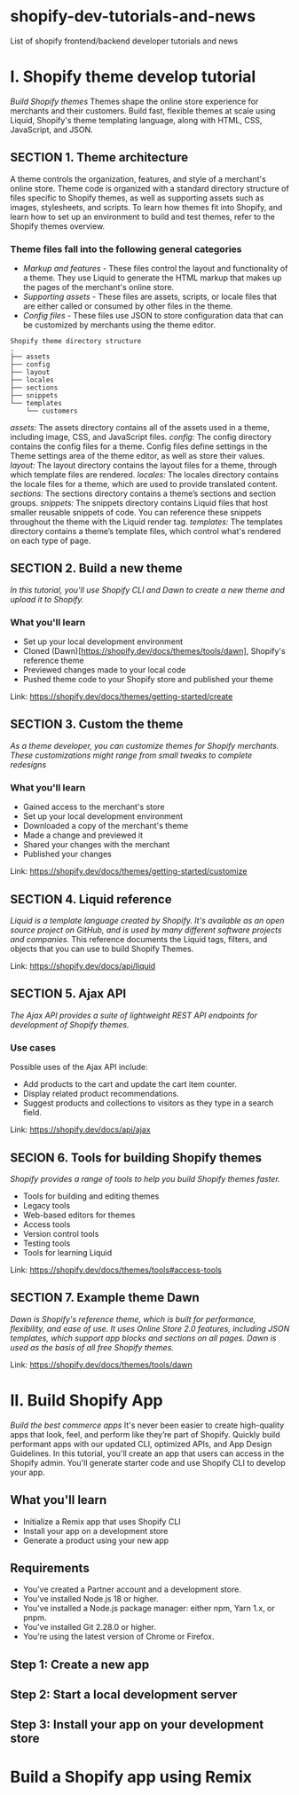 # shopify-dev-tutorials-and-news
List of shopify frontend/backend developer tutorials and news

# I. Shopify theme develop tutorial
*Build Shopify themes*
Themes shape the online store experience for merchants and their customers. Build fast, flexible themes at scale using Liquid, Shopify's theme templating language, along with HTML, CSS, JavaScript, and JSON.

## SECTION 1. Theme architecture
A theme controls the organization, features, and style of a merchant's online store. Theme code is organized with a standard directory structure of files specific to Shopify themes, as well as supporting assets such as images, stylesheets, and scripts. To learn how themes fit into Shopify, and learn how to set up an environment to build and test themes, refer to the Shopify themes overview.

### Theme files fall into the following general categories
- *Markup and features* - These files control the layout and functionality of a theme. They use Liquid to generate the HTML markup that makes up the pages of the merchant's online store.
- *Supporting assets* - These files are assets, scripts, or locale files that are either called or consumed by other files in the theme.
- *Config files* - These files use JSON to store configuration data that can be customized by merchants using the theme editor.
  
```
Shopify theme directory structure
.
├── assets
├── config
├── layout
├── locales
├── sections
├── snippets
└── templates
    └── customers
```

*assets:* The assets directory contains all of the assets used in a theme, including image, CSS, and JavaScript files.
*config:* The config directory contains the config files for a theme. Config files define settings in the Theme settings area of the theme editor, as well as store their values.
*layout:* The layout directory contains the layout files for a theme, through which template files are rendered.
*locales:* The locales directory contains the locale files for a theme, which are used to provide translated content.
*sections:* The sections directory contains a theme’s sections and section groups.
*snippets:* The snippets directory contains Liquid files that host smaller reusable snippets of code. You can reference these snippets throughout the theme with the Liquid render tag.
*templates:* The templates directory contains a theme’s template files, which control what's rendered on each type of page.

## SECTION 2. Build a new theme
*In this tutorial, you'll use Shopify CLI and Dawn to create a new theme and upload it to Shopify.*

### What you'll learn
- Set up your local development environment
- Cloned (Dawn)[https://shopify.dev/docs/themes/tools/dawn], Shopify's reference theme
- Previewed changes made to your local code
- Pushed theme code to your Shopify store and published your theme

Link: https://shopify.dev/docs/themes/getting-started/create
  
## SECTION 3. Custom the theme
*As a theme developer, you can customize themes for Shopify merchants. These customizations might range from small tweaks to complete redesigns*

### What you'll learn
- Gained access to the merchant's store
- Set up your local development environment
- Downloaded a copy of the merchant's theme
- Made a change and previewed it
- Shared your changes with the merchant
- Published your changes

Link: https://shopify.dev/docs/themes/getting-started/customize

## SECTION 4. Liquid reference
*Liquid is a template language created by Shopify. It's available as an open source project on GitHub, and is used by many different software projects and companies.*
This reference documents the Liquid tags, filters, and objects that you can use to build Shopify Themes.

Link: https://shopify.dev/docs/api/liquid

## SECTION 5. Ajax API
*The Ajax API provides a suite of lightweight REST API endpoints for development of Shopify themes.*

### Use cases
Possible uses of the Ajax API include:
- Add products to the cart and update the cart item counter.
- Display related product recommendations.
- Suggest products and collections to visitors as they type in a search field.
  
Link: https://shopify.dev/docs/api/ajax

## SECION 6. Tools for building Shopify themes
*Shopify provides a range of tools to help you build Shopify themes faster.*

- Tools for building and editing themes
- Legacy tools
- Web-based editors for themes
- Access tools
- Version control tools
- Testing tools
- Tools for learning Liquid

Link: https://shopify.dev/docs/themes/tools#access-tools

## SECTION 7. Example theme Dawn
*Dawn is Shopify's reference theme, which is built for performance, flexibility, and ease of use. It uses Online Store 2.0 features, including JSON templates, which support app blocks and sections on all pages. Dawn is used as the basis of all free Shopify themes.*

Link: https://shopify.dev/docs/themes/tools/dawn

# II. Build Shopify App
*Build the best commerce apps*
It's never been easier to create high-quality apps that look, feel, and perform like they’re part of Shopify. Quickly build performant apps with our updated CLI, optimized APIs, and App Design Guidelines.
In this tutorial, you'll create an app that users can access in the Shopify admin. You'll generate starter code and use Shopify CLI to develop your app.

## What you'll learn
- Initialize a Remix app that uses Shopify CLI
- Install your app on a development store
- Generate a product using your new app

## Requirements
- You've created a Partner account and a development store.
- You've installed Node.js 18 or higher.
- You've installed a Node.js package manager: either npm, Yarn 1.x, or pnpm.
- You've installed Git 2.28.0 or higher.
- You're using the latest version of Chrome or Firefox.

## Step 1: Create a new app
## Step 2: Start a local development server
## Step 3: Install your app on your development store

# Build a Shopify app using Remix


